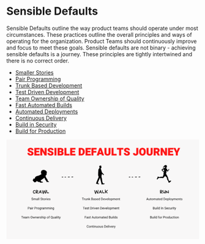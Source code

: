 # Sensible Defaults

Sensible Defaults outline the way product teams should operate under most circumstances. ​These practices outline the overall principles and ways of operating for the organization. ​Product Teams should continuously improve and focus to meet these goals. ​Sensible defaults are not binary - achieving sensible defaults is a journey.​ These principles are tightly intertwined and there is no correct order.​

- [Smaller Stories](small-stories/README.md)
- [Pair Programming](pair-programming/README.md)
- [Trunk Based Development](trunk-based-development/README.md)
- [Test Driven Development](test-driven-development/README.md)
- [Team Ownership of Quality](team-ownership-of-quality/README.md)
- [Fast Automated Builds](fast-automated-builds/README.md)
- [Automated Deployments](automated-deployments/README.md)
- [Continuous Delivery](continuous-delivery/README.md)
- [Build in Security](build-in-security/README.md)
- [Build for Production](build-for-production/README.md)

<img src="./assets/sd-journey.png" alt="journey" width="800"/>
